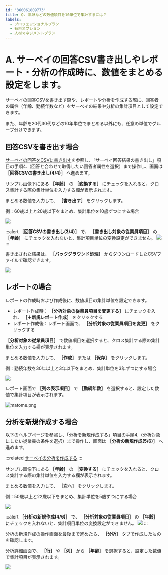 ```yaml
---
id: '360061809773'
title: Q. 年齢などの数値項目を10単位で集計するには？
labels:
  - プロフェッショナルプラン
  - 有料オプション
  - 人材マネジメントプラン
---
```

# A. サーベイの回答CSV書き出しやレポート・分析の作成時に、数値をまとめる設定をします。

サーベイの回答CSVを書き出す際や、レポートや分析を作成する際に、回答者の属性（年齢、勤続年数など）をサーベイの結果や分析の集計項目として設定できます。

また、年齢を20代30代などの10年単位でまとめる以外にも、任意の単位でグループ分けできます。

## 回答CSVを書き出す場合

[サーベイの回答をCSVに書き出す](https://knowledge.smarthr.jp/hc/ja/articles/1500000846242)を参照し、「サーベイ回答結果の書き出し」項目の手順4.（回答と合わせて取得したい回答者属性を選択）まで操作し、画面は **［回答CSVの書き出し(4/4)］** へ進めます。

サンプル画像下にある **［年齢］** の **［変換する］** にチェックを入れると、クロス集計する際の集計単位を入力する欄が表示されます。

まとめる数値を入力して、 **［書き出す］** をクリックします。

例：60歳以上と20歳以下をまとめ、集計単位を10歳ずつにする場合

![](./henkan1.png)

:::alert
 **［回答CSVの書き出し(3/4)］** で、 **［書き出し対象の従業員項目］** の **［年齢］** にチェックを入れないと、集計項目単位の変換設定ができません。
![](./kakidashi.png)
:::

書き出された結果は、 **［バックグラウンド処理］** からダウンロードしたCSVファイルで確認できます。

![](./__________2021-01-15_12_10_35.png)

## レポートの場合

レポートの作成時および作成後に、数値項目の集計単位を設定できます。

- レポート作成時： **［分析対象の従業員項目を変更する］** にチェックを入れ、 **［＋新規レポート作成］** をクリックする
- レポート作成後：レポート画面で、 **［分析対象の従業員項目を変更］** をクリックする

 **［分析対象の従業員項目］** で数値項目を選択すると、クロス集計する際の集計単位を入力する欄が表示されます。

まとめる数値を入力して、 **［作成］** または **［保存］** をクリックします。

例：勤続年数を30年以上と3年以下をまとめ、集計単位を3年ずつにする場合

![](./_____.png)

レポート画面で **［列の表示項目］** で **［勤続年数］** を選択すると、設定した数値で集計項目が表示されます。

![matome.png](./matome.png)

## 分析を新規作成する場合

以下のヘルプページを参照し、「分析を新規作成する」項目の手順4.（分析対象にしたい従業員の条件を選択）まで操作し、画面は **［分析の新規作成(5/6)］** へ進めます。

:::related
[サーベイの分析を作成する](https://knowledge.smarthr.jp/hc/ja/articles/360053607174)
:::

サンプル画像下にある **［年齢］** の **［変換する］** にチェックを入れると、クロス集計する際の集計単位を入力する欄が表示されます。

まとめる数値を入力して、 **［次へ］** をクリックします。

例：50歳以上と22歳以下をまとめ、集計単位を5歳ずつにする場合

![](./henkan_bunseki.png)

:::alert
 **［分析の新規作成(4/6)］** で、 **［分析対象の従業員項目］** の **［年齢］** にチェックを入れないと、集計項目単位の変換設定ができません。
![](./kakidashi_bunseki.png)
:::

分析の新規作成の操作画面を最後まで進めたら、 **［分析］** タブで作成したものを確認します。

分析詳細画面で、 **［行］** や **［列］** から **［年齢］** を選択すると、設定した数値で集計項目が表示されます。

![](./bunseki_cross.png)
